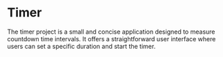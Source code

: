 # Timer
The timer project is a small and concise application designed to measure countdown time intervals. It offers a straightforward user interface where users can set a specific duration and start the timer.

